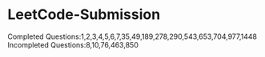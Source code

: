 # LeetCode-Submission

Completed Questions:1,2,3,4,5,6,7,35,49,189,278,290,543,653,704,977,1448  
Incompleted Questions:8,10,76,463,850
